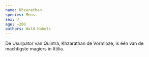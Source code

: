 ```yaml
---
name: Khzarathan
species: Mens
sex: ♂
age: ~200
authors: Wald Habets
---
```


De Usurpator van Quintra, Khzarathan de Vormloze, is één van de machtigste magiers in Ittilia.